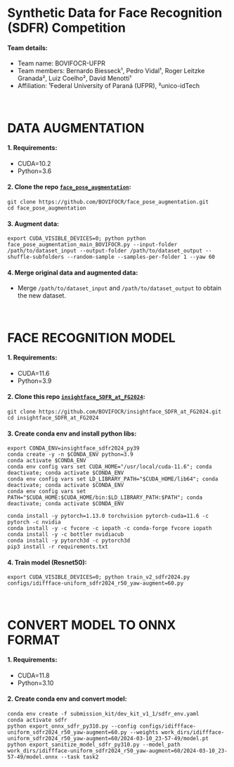 # Synthetic Data for Face Recognition (SDFR) Competition

#### Team details:
- Team name: BOVIFOCR-UFPR
- Team members: Bernardo Biesseck¹, Pedro Vidal¹, Roger Leitzke Granada², Luiz Coelho², David Menotti¹
- Affiliation: ¹Federal University of Paraná (UFPR), ²unico-idTech

<br>

# DATA AUGMENTATION

#### 1. Requirements:
- CUDA=10.2
- Python=3.6

#### 2. Clone the repo [`face_pose_augmentation`](https://github.com/BOVIFOCR/face_pose_augmentation):
```
git clone https://github.com/BOVIFOCR/face_pose_augmentation.git
cd face_pose_augmentation
```

#### 3. Augment data:
```
export CUDA_VISIBLE_DEVICES=0; python python face_pose_augmentation_main_BOVIFOCR.py --input-folder /path/to/dataset_input --output-folder /path/to/dataset_output --shuffle-subfolders --random-sample --samples-per-folder 1 --yaw 60
```

#### 4. Merge original data and augmented data:
- Merge `/path/to/dataset_input` and `/path/to/dataset_output` to obtain the new dataset.

<br>

# FACE RECOGNITION MODEL

#### 1. Requirements:
- CUDA=11.6
- Python=3.9

#### 2. Clone this repo [`insightface_SDFR_at_FG2024`](https://github.com/BOVIFOCR/insightface_SDFR_at_FG2024):
```
git clone https://github.com/BOVIFOCR/insightface_SDFR_at_FG2024.git
cd insightface_SDFR_at_FG2024
``` 

#### 3. Create conda env and install python libs:
```
export CONDA_ENV=insightface_sdfr2024_py39
conda create -y -n $CONDA_ENV python=3.9
conda activate $CONDA_ENV
conda env config vars set CUDA_HOME="/usr/local/cuda-11.6"; conda deactivate; conda activate $CONDA_ENV
conda env config vars set LD_LIBRARY_PATH="$CUDA_HOME/lib64"; conda deactivate; conda activate $CONDA_ENV
conda env config vars set PATH="$CUDA_HOME:$CUDA_HOME/bin:$LD_LIBRARY_PATH:$PATH"; conda deactivate; conda activate $CONDA_ENV

conda install -y pytorch=1.13.0 torchvision pytorch-cuda=11.6 -c pytorch -c nvidia
conda install -y -c fvcore -c iopath -c conda-forge fvcore iopath
conda install -y -c bottler nvidiacub
conda install -y pytorch3d -c pytorch3d
pip3 install -r requirements.txt
```

#### 4. Train model (Resnet50):
```
export CUDA_VISIBLE_DEVICES=0; python train_v2_sdfr2024.py configs/idiffface-uniform_sdfr2024_r50_yaw-augment=60.py
```

<br>

# CONVERT MODEL TO ONNX FORMAT

#### 1. Requirements:
- CUDA=11.8
- Python=3.10

#### 2. Create conda env and convert model:
```
conda env create -f submission_kit/dev_kit_v1_1/sdfr_env.yaml
conda activate sdfr
python export_onnx_sdfr_py310.py --config configs/idiffface-uniform_sdfr2024_r50_yaw-augment=60.py --weights work_dirs/idiffface-uniform_sdfr2024_r50_yaw-augment=60/2024-03-10_23-57-49/model.pt
python export_sanitize_model_sdfr_py310.py --model_path work_dirs/idiffface-uniform_sdfr2024_r50_yaw-augment=60/2024-03-10_23-57-49/model.onnx --task task2
```
